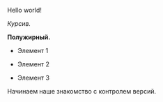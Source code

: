 Hello world!

*Курсив.*

**Полужирный.**

* Элемент 1

* Элемент 2

* Элемент 3

Начинаем наше знакомство с контролем версий.

